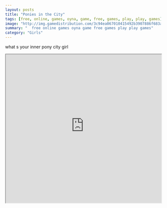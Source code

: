 ```yaml
---
layout: posts
title: "Ponies in the City"
tags: [free, online, games, oyna, game, free, games, play, play, games]
image: "http://img.gamedistribution.com/3c94ea067010415492b3907886f683ad.jpg"
summary: "  free online games oyna game free games play play games"
category: "Girls"
---
```


what s your inner pony city girl

<iframe width="100%" height="480px;" src="http://flash.gamedistribution.com?game=3c94ea067010415492b3907886f683ad"></iframe>